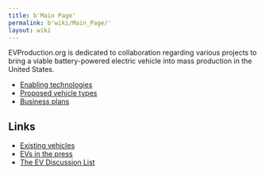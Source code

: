 ```yaml
---
title: b'Main Page'
permalink: b'wiki/Main_Page/'
layout: wiki
---
```


EVProduction.org is dedicated to collaboration regarding various
projects to bring a viable battery-powered electric vehicle into mass
production in the United States.

-   [Enabling technologies](/wiki/Enabling_technologies "wikilink")
-   [Proposed vehicle types](/wiki/Proposed_vehicle_types "wikilink")
-   [Business plans](/wiki/Business_plans "wikilink")

Links
-----

-   [Existing vehicles](/wiki/Existing_vehicles "wikilink")
-   [EVs in the press](/wiki/EVs_in_the_press "wikilink")
-   [The EV Discussion List](http://www.evdl.org/)
